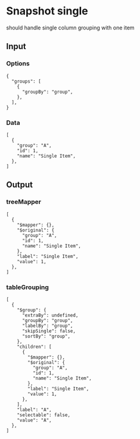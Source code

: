 # Snapshot single

should handle single column grouping with one item

## Input

### Options
```json5
{
  "groups": [
    {
      "groupBy": "group",
    },
  ],
}
```

### Data
```json5
[
  {
    "group": "A",
    "id": 1,
    "name": "Single Item",
  },
]
```

## Output

### treeMapper
```json5
[
  {
    "$mapper": {},
    "$original": {
      "group": "A",
      "id": 1,
      "name": "Single Item",
    },
    "label": "Single Item",
    "value": 1,
  },
]
```

### tableGrouping
```json5
[
  {
    "$group": {
      "extraBy": undefined,
      "groupBy": "group",
      "labelBy": "group",
      "skipSingle": false,
      "sortBy": "group",
    },
    "children": [
      {
        "$mapper": {},
        "$original": {
          "group": "A",
          "id": 1,
          "name": "Single Item",
        },
        "label": "Single Item",
        "value": 1,
      },
    ],
    "label": "A",
    "selectable": false,
    "value": "A",
  },
]
```